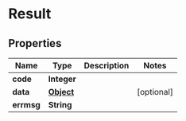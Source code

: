 

# Result

## Properties

Name | Type | Description | Notes
------------ | ------------- | ------------- | -------------
**code** | **Integer** |  | 
**data** | [**Object**](.md) |  |  [optional]
**errmsg** | **String** |  | 



